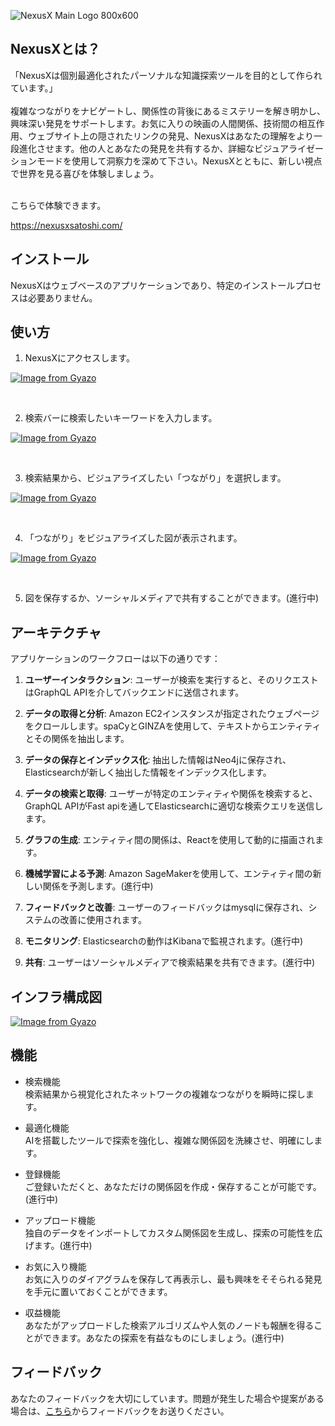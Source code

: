 ![NexusX Main Logo 800x600](https://github.com/aratetete0619/NexusX/assets/120061560/a770db3b-e51e-4ff6-843b-f1577fcd7ad3)


## NexusXとは？
「NexusXは個別最適化されたパーソナルな知識探索ツールを目的として作られています。」<br>
<br>
複雑なつながりをナビゲートし、関係性の背後にあるミステリーを解き明かし、興味深い発見をサポートします。お気に入りの映画の人間関係、技術間の相互作用、ウェブサイト上の隠されたリンクの発見、NexusXはあなたの理解をより一段進化させます。他の人とあなたの発見を共有するか、詳細なビジュアライゼーションモードを使用して洞察力を深めて下さい。NexusXとともに、新しい視点で世界を見る喜びを体験しましょう。

<br>
こちらで体験できます。

https://nexusxsatoshi.com/

## インストール

NexusXはウェブベースのアプリケーションであり、特定のインストールプロセスは必要ありません。

## 使い方

1. NexusXにアクセスします。

[![Image from Gyazo](https://i.gyazo.com/b5fe523ab649ce90e08e3699e5ec4ccf.gif)](https://gyazo.com/b5fe523ab649ce90e08e3699e5ec4ccf)

<br>

2. 検索バーに検索したいキーワードを入力します。

[![Image from Gyazo](https://i.gyazo.com/2f2414786ebbdf2604933e9f2c890fd7.gif)](https://gyazo.com/2f2414786ebbdf2604933e9f2c890fd7)

<br>

3. 検索結果から、ビジュアライズしたい「つながり」を選択します。

[![Image from Gyazo](https://i.gyazo.com/fd3bdc2245b848bb22b5dc0fc640a4f1.gif)](https://gyazo.com/fd3bdc2245b848bb22b5dc0fc640a4f1)

<br>

4. 「つながり」をビジュアライズした図が表示されます。

[![Image from Gyazo](https://i.gyazo.com/b8e324d419bbf5f111df09b5ece5706d.gif)](https://gyazo.com/b8e324d419bbf5f111df09b5ece5706d)

<br>

5. 図を保存するか、ソーシャルメディアで共有することができます。(進行中)

## アーキテクチャ

アプリケーションのワークフローは以下の通りです：

1. **ユーザーインタラクション**: ユーザーが検索を実行すると、そのリクエストはGraphQL APIを介してバックエンドに送信されます。

2. **データの取得と分析**: Amazon EC2インスタンスが指定されたウェブページをクロールします。spaCyとGINZAを使用して、テキストからエンティティとその関係を抽出します。

3. **データの保存とインデックス化**: 抽出した情報はNeo4jに保存され、Elasticsearchが新しく抽出した情報をインデックス化します。

4. **データの検索と取得**: ユーザーが特定のエンティティや関係を検索すると、GraphQL APIがFast apiを通してElasticsearchに適切な検索クエリを送信します。

5. **グラフの生成**: エンティティ間の関係は、Reactを使用して動的に描画されます。

6. **機械学習による予測**: Amazon SageMakerを使用して、エンティティ間の新しい関係を予測します。(進行中)

7. **フィードバックと改善**: ユーザーのフィードバックはmysqlに保存され、システムの改善に使用されます。

8. **モニタリング**: Elasticsearchの動作はKibanaで監視されます。(進行中)

9. **共有**: ユーザーはソーシャルメディアで検索結果を共有できます。(進行中)

## インフラ構成図
[![Image from Gyazo](https://i.gyazo.com/3a3287c3840bca8369c44435e086f015.png)](https://gyazo.com/3a3287c3840bca8369c44435e086f015)

## 機能
- 検索機能<br>
  検索結果から視覚化されたネットワークの複雑なつながりを瞬時に探します。

- 最適化機能<br>
  AIを搭載したツールで探索を強化し、複雑な関係図を洗練させ、明確にします。

- 登録機能<br>
  ご登録いただくと、あなただけの関係図を作成・保存することが可能です。(進行中)

- アップロード機能<br>
  独自のデータをインポートしてカスタム関係図を生成し、探索の可能性を広げます。(進行中)

- お気に入り機能<br>
  お気に入りのダイアグラムを保存して再表示し、最も興味をそそられる発見を手元に置いておくことができます。

- 収益機能<br>
  あなたがアップロードした検索アルゴリズムや人気のノードも報酬を得ることができます。あなたの探索を有益なものにしましょう。(進行中)


## フィードバック

あなたのフィードバックを大切にしています。問題が発生した場合や提案がある場合は、[こちら]()からフィードバックをお送りください。
